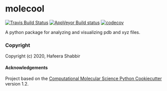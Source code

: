 molecool
==============================
[//]: # (Badges)
[![Travis Build Status](https://travis-ci.com/REPLACE_WITH_OWNER_ACCOUNT/molecool.svg?branch=master)](https://travis-ci.com/REPLACE_WITH_OWNER_ACCOUNT/molecool)
[![AppVeyor Build status](https://ci.appveyor.com/api/projects/status/REPLACE_WITH_APPVEYOR_LINK/branch/master?svg=true)](https://ci.appveyor.com/project/REPLACE_WITH_OWNER_ACCOUNT/molecool/branch/master)
[![codecov](https://codecov.io/gh/REPLACE_WITH_OWNER_ACCOUNT/molecool/branch/master/graph/badge.svg)](https://codecov.io/gh/REPLACE_WITH_OWNER_ACCOUNT/molecool/branch/master)

A python package for analyzing and visualizing pdb and xyz files.

### Copyright

Copyright (c) 2020, Hafeera Shabbir


#### Acknowledgements
 
Project based on the 
[Computational Molecular Science Python Cookiecutter](https://github.com/molssi/cookiecutter-cms) version 1.2.

